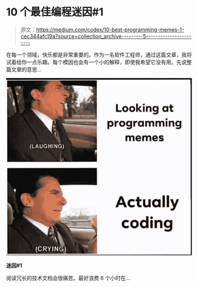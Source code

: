 # 10 个最佳编程迷因#1

> 原文：<https://medium.com/codex/10-best-programming-memes-1-cec344afc19a?source=collection_archive---------5----------------------->

在每一个领域，快乐都是非常重要的。作为一名软件工程师，通过这篇文章，我将试着给你一点乐趣。每个模因也会有一个小的解释，即使我希望它没有用。先说整篇文章的意思…

![](img/a55427393e83d173bb0c843cc414ff71.png)

**迷因#1**

阅读冗长的技术文档会很痛苦。最好浪费 6 个小时在…